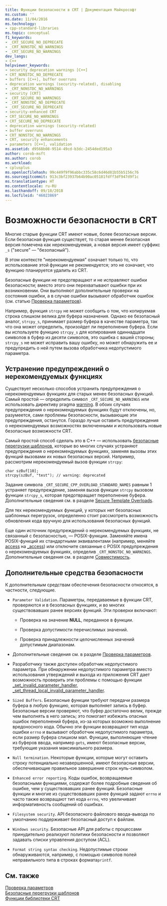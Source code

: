```yaml
---
title: Функции безопасности в CRT | Документация Майкрософт
ms.custom: ''
ms.date: 11/04/2016
ms.technology:
- cpp-standard-libraries
ms.topic: conceptual
f1_keywords:
- _CRT_SECURE_NO_DEPRECATE
- _CRT_NONSTDC_NO_WARNINGS
- _CRT_SECURE_NO_WARNINGS
dev_langs:
- C++
helpviewer_keywords:
- security deprecation warnings [C++]
- CRT_NONSTDC_NO_DEPRECATE
- buffers [C++], buffer overruns
- deprecation warnings (security-related), disabling
- _CRT_NONSTDC_NO_WARNINGS
- security [CRT]
- _CRT_SECURE_NO_WARNINGS
- _CRT_NONSTDC_NO_DEPRECATE
- _CRT_SECURE_NO_DEPRECATE
- security-enhanced CRT
- CRT_SECURE_NO_WARNINGS
- CRT_SECURE_NO_DEPRECATE
- deprecation warnings (security-related)
- buffer overruns
- CRT_NONSTDC_NO_WARNINGS
- CRT, security enhancements
- parameters [C++], validation
ms.assetid: d9568b08-9514-49cd-b3dc-2454ded195a3
author: corob-msft
ms.author: corob
ms.workload:
- cplusplus
ms.openlocfilehash: 99c449f9f96abbc335c58c6d46d81b55b5156c76
ms.sourcegitcommit: 913c3bf23937b64b90ac05181fdff3df947d9f1c
ms.translationtype: HT
ms.contentlocale: ru-RU
ms.lasthandoff: 09/18/2018
ms.locfileid: "46023869"
---
```

# <a name="security-features-in-the-crt"></a>Возможности безопасности в CRT

Многие старые функции CRT имеют новые, более безопасные версии. Если безопасная функция существует, то старая менее безопасная версия помечена как нерекомендуемая, а новая версия имеет суффикс `_s` ("secure" — "безопасный").

В этом контексте "нерекомендуемая" означает только то, что использование этой функции не рекомендуется; это не означает, что функцию планируется удалить из CRT.

Безопасные функции не предотвращают и не исправляют ошибки безопасности; вместо этого они перехватывают ошибки при их возникновении. Они выполняют дополнительные проверки на состояния ошибки, а в случае ошибки вызывают обработчик ошибок (см. статью [Проверка параметров](../c-runtime-library/parameter-validation.md)).

Например, функция `strcpy` не может сообщить о том, что копируемая строка слишком велика для буфера назначения. Однако ее безопасный аналог, `strcpy_s`, принимает размер буфера в качестве параметра, так что она может определить, произойдет ли переполнение буфера. Если вы используете функцию `strcpy_s` для копирования одиннадцати символов в буфер из десяти символов, это ошибка с вашей стороны; `strcpy_s` не может исправить вашу ошибку, но может обнаружить ее и предупредить о ней путем вызова обработчика недопустимого параметра.

## <a name="eliminating-deprecation-warnings"></a>Устранение предупреждений о нерекомендуемых функциях

Существует несколько способов устранить предупреждения о нерекомендуемых функциях для старых менее безопасных функций. Самый простой — определить символ `_CRT_SECURE_NO_WARNINGS` или использовать директиву pragma [warning](../preprocessor/warning.md). В обоих случаях предупреждения о нерекомендуемых функциях будут отключены, но, разумеется, сами проблемы безопасности, вызывающие эти предупреждения, останутся. Гораздо лучше оставить предупреждения о нерекомендуемых возможностях включенными и использовать новые безопасные возможности CRT.

Самый простой способ сделать это в C++ — использовать [безопасные перегрузки шаблонов](../c-runtime-library/secure-template-overloads.md), которые во многих случаях устраняют предупреждения о нерекомендуемых функциях, заменяя вызовы этих функций вызовами их новых безопасных версий. Например, рассмотрим нерекомендуемый вызов функции `strcpy`:

```
char szBuf[10];
strcpy(szBuf, "test"); // warning: deprecated
```

Задание символа `_CRT_SECURE_CPP_OVERLOAD_STANDARD_NAMES` равным 1 устраняет предупреждение, заменяя вызов функции `strcpy` вызовом функции `strcpy_s`, которая предотвращает переполнение буфера. Дополнительные сведения см. в разделе [Secure Template Overloads](../c-runtime-library/secure-template-overloads.md).

Для тех нерекомендуемых функций, у которых нет безопасных шаблонных перегрузок, определенно стоит рассмотреть возможность обновления кода вручную для использования безопасных функций.

Еще один источник предупреждений о нерекомендуемых функциях, не связанный с безопасностью, — POSIX-функции. Заменяйте имена POSIX-функций их стандартными эквивалентами (например, меняйте [access](../c-runtime-library/reference/access-crt.md) на [_access](../c-runtime-library/reference/access-waccess.md)) или отключите связанные с POSIX предупреждения о нерекомендуемых функциях, определив `_CRT_NONSTDC_NO_WARNINGS`. Дополнительные сведения см. в разделе [Совместимость](compatibility.md).

## <a name="additional-security-features"></a>Дополнительные средства безопасности

К дополнительным средствам обеспечения безопасности относятся, в частности, следующие.

- `Parameter Validation`. Параметры, передаваемые в функции CRT, проверяются и в безопасных функциях, и во многих существовавших ранее версиях функций. Эти проверки включают:

   - Проверка на значение **NULL**, переданное в функции.

   - Проверка допустимости перечислимых значений.

   - Проверка принадлежности целочисленных значений допустимым диапазонам.

- Дополнительные сведения см. в разделе [Проверка параметров](../c-runtime-library/parameter-validation.md).

- Разработчику также доступен обработчик недопустимого параметра. При обнаружении недопустимого параметра вместо использования утверждений и выхода из приложения CRT дает возможность проверить эти проблемы с помощью функции [_set_invalid_parameter_handler, _set_thread_local_invalid_parameter_handler](../c-runtime-library/reference/set-invalid-parameter-handler-set-thread-local-invalid-parameter-handler.md).

- `Sized Buffers`. Безопасные функции требуют передачи размера буфера в любую функцию, которая выполняет запись в буфер. Безопасные версии проверяют, что буфер достаточно велик, прежде чем выполнять в него запись; это помогает избежать опасных ошибок переполнений буфера, из-за которых возможно выполнение вредоносного кода. Обычно эти функции возвращают тип кода ошибки `errno` и вызывают обработчик недопустимого параметра, если размер буфера слишком мал. Функции, выполняющие чтение из буферов ввода, например `gets`, имеют безопасные версии, требующие указания максимального размера.

- `Null termination`. Некоторые функции, которые могут оставить строку потенциально незавершенной, имеют безопасные версии, обеспечивающие правильное завершение строк нуль-символом.

- `Enhanced error reporting`. Коды ошибок, возвращаемые безопасными функциями, содержат более подробные сведения об ошибке, чем у существовавших ранее функций. Безопасные функции и многие из существовавших ранее функций задают `errno` и часто также возвращают тип кода `errno`, что увеличивает информативность сообщений об ошибках.

- `Filesystem security`. API безопасного файлового ввода-вывода по умолчанию поддерживает безопасный доступ к файлам.

- `Windows security`. Безопасные API для работы с процессами принудительно реализуют политики безопасности и позволяют задавать списки управления доступом (ACL).

- `Format string syntax checking`. Недопустимые строки обнаруживаются, например, с помощью символов полей неправильного типа в строках формата`printf`.

## <a name="see-also"></a>См. также

[Проверка параметров](../c-runtime-library/parameter-validation.md)<br/>
[Безопасные перегрузки шаблонов](../c-runtime-library/secure-template-overloads.md)<br/>
[Функции библиотеки CRT](../c-runtime-library/crt-library-features.md)